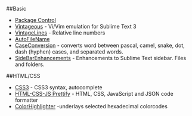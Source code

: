 
##Basic

* [Package Control](https://packagecontrol.io/installation)
* [Vintageous](https://packagecontrol.io/packages/Vintageous) - Vi/Vim emulation for Sublime Text 3
* [VintageLines](https://packagecontrol.io/packages/VintageLines) - Relative line numbers
* [AutoFileName](https://packagecontrol.io/packages/AutoFileName)
* [CaseConversion](https://packagecontrol.io/packages/Case%20Conversion) - converts word between pascal, camel, snake, dot, dash (hyphen) cases, and separated words.
* [SideBarEnhancements](https://packagecontrol.io/packages/SideBarEnhancements) - Enhancements to Sublime Text sidebar. Files and folders.

##HTML/CSS
* [CSS3](https://packagecontrol.io/packages/CSS3) - CSS3 syntax, autocomplete
* [HTML-CSS-JS Prettify](https://packagecontrol.io/packages/HTML-CSS-JS%20Prettify) - HTML, CSS, JavaScript and JSON code formatter 
* [ColorHighlighter](https://packagecontrol.io/packages/Color%20Highlighter) -underlays selected hexadecimal colorcodes

